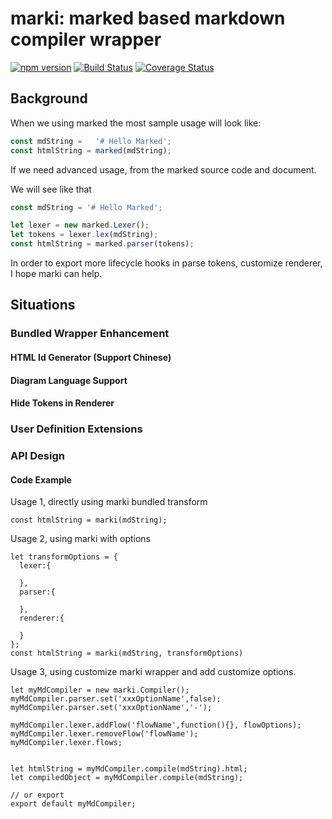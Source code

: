 # marki: marked based markdown compiler wrapper

[![npm version](https://badge.fury.io/js/%40hooli%2Fmarki.svg)](https://badge.fury.io/js/%40hooli%2Fmarki)
[![Build Status](https://travis-ci.org/Aquariuslt/marki.svg)](https://travis-ci.org/Aquariuslt/marki)
[![Coverage Status](https://coveralls.io/repos/github/Aquariuslt/marki/badge.svg?branch=master)](https://coveralls.io/github/Aquariuslt/marki?branch=master)




## Background

When we using marked the most sample usage will look like:

```js
const mdString =   '# Hello Marked';
const htmlString = marked(mdString);
```


If we need advanced usage, from the marked source code and document.

We will see like that

```js
const mdString = '# Hello Marked';

let lexer = new marked.Lexer();
let tokens = lexer.lex(mdString);
const htmlString = marked.parser(tokens);
```


In order to export more lifecycle hooks in parse tokens, 
customize renderer, I hope marki can help.


## Situations

### Bundled Wrapper Enhancement

#### HTML Id Generator (Support Chinese)
#### Diagram Language Support
#### Hide Tokens in Renderer


### User Definition Extensions



### API Design



#### Code Example

Usage 1, directly using marki bundled transform
```
const htmlString = marki(mdString);
```

Usage 2, using marki with options
```
let transformOptions = {
  lexer:{
    
  },
  parser:{
    
  },
  renderer:{
  
  }
};
const htmlString = marki(mdString, transformOptions)
```

Usage 3, using customize marki wrapper and add customize options.
```
let myMdCompiler = new marki.Compiler();
myMdCompiler.parser.set('xxxOptionName',false);
myMdCompiler.parser.set('xxxOptionName','-');

myMdCompiler.lexer.addFlow('flowName',function(){}, flowOptions);
myMdCompiler.lexer.removeFlow('flowName');
myMdCompiler.lexer.flows;


let htmlString = myMdCompiler.compile(mdString).html;
let compiledObject = myMdCompiler.compile(mdString);

// or export 
export default myMdCompiler;
```

